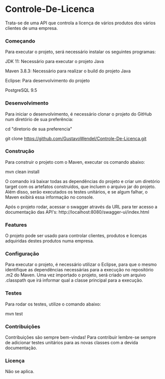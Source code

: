 # Controle-De-Licenca

Trata-se de uma API que controla a licença de vários produtos dos vários clientes de uma empresa.

### Começando

Para executar o projeto, será necessário instalar os seguintes programas:

JDK 11: Necessário para executar o projeto Java

Maven 3.8.3: Necessário para realizar o build do projeto Java

Eclipse: Para desenvolvimento do projeto

PostgreSQL 9.5

### Desenvolvimento

Para iniciar o desenvolvimento, é necessário clonar o projeto do GitHub num diretório de sua preferência:

cd "diretorio de sua preferencia"

git clone https://github.com/GustavoWendel/Controle-De-Licenca.git

### Construção

Para construir o projeto com o Maven, executar os comando abaixo:

mvn clean install

O comando irá baixar todas as dependências do projeto e criar um diretório target com os artefatos construídos, que incluem o arquivo jar do projeto. Além disso, serão executados os testes unitários, e se algum falhar, o Maven exibirá essa informação no console.

Após o projeto rodar, acessar o swagger através da URL para ter acesso a documentação das API's: http://localhost:8080/swagger-ui/index.html

### Features

O projeto pode ser usado para controlar clientes, produtos e licenças adquiridas destes produtos numa empresa.

### Configuração

Para executar o projeto, é necessário utilizar o Eclipse, para que o mesmo identifique as dependências necessárias para a execução no repositório .m2 do Maven. Uma vez importado o projeto, será criado um arquivo .classpath que irá informar qual a classe principal para a execução.

### Testes
Para rodar os testes, utilize o comando abaixo:

mvn test

### Contribuições

Contribuições são sempre bem-vindas! Para contribuir lembre-se sempre de adicionar testes unitários para as novas classes com a devida documentação.

### Licença

Não se aplica.

